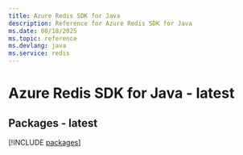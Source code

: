 ```yaml
---
title: Azure Redis SDK for Java
description: Reference for Azure Redis SDK for Java
ms.date: 08/18/2025
ms.topic: reference
ms.devlang: java
ms.service: redis
---
```

# Azure Redis SDK for Java - latest
## Packages - latest
[!INCLUDE [packages](redis-index.md)]